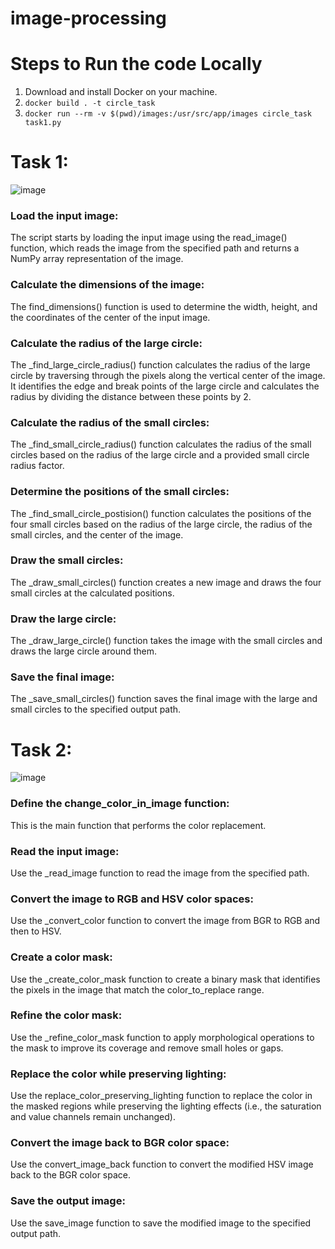 # image-processing

# Steps to Run the code Locally

1. Download and install Docker on your machine.
2. ```docker build . -t circle_task ``` 
3. ``` docker run --rm -v $(pwd)/images:/usr/src/app/images circle_task  task1.py ```
# Task 1:

![image](https://github.com/sanatankafle12/image-processing/assets/42962016/ea421b86-ba21-4f7a-9d4e-8d742c3608ce)



### Load the input image: 
The script starts by loading the input image using the read_image() function, which reads the image from the specified path and returns a NumPy array representation of the image.

### Calculate the dimensions of the image: 
The find_dimensions() function is used to determine the width, height, and the coordinates of the center of the input image.

### Calculate the radius of the large circle: 
The _find_large_circle_radius() function calculates the radius of the large circle by traversing through the pixels along the vertical center of the image. It identifies the edge and break points of the large circle and calculates the radius by dividing the distance between these points by 2.

### Calculate the radius of the small circles: 
The _find_small_circle_radius() function calculates the radius of the small circles based on the radius of the large circle and a provided small circle radius factor.

### Determine the positions of the small circles:
The _find_small_circle_postision() function calculates the positions of the four small circles based on the radius of the large circle, the radius of the small circles, and the center of the image.

### Draw the small circles: 
The _draw_small_circles() function creates a new image and draws the four small circles at the calculated positions.

### Draw the large circle: 
The _draw_large_circle() function takes the image with the small circles and draws the large circle around them.

### Save the final image: 
The _save_small_circles() function saves the final image with the large and small circles to the specified output path. 


# Task 2:
![image](https://github.com/sanatankafle12/image-processing/assets/42962016/a154e067-e6a1-40e0-be12-4bcd510fbedb)



### Define the change_color_in_image function: 
This is the main function that performs the color replacement.

### Read the input image: 
Use the _read_image function to read the image from the specified path.

### Convert the image to RGB and HSV color spaces: 
Use the _convert_color function to convert the image from BGR to RGB and then to HSV.

### Create a color mask:
Use the _create_color_mask function to create a binary mask that identifies the pixels in the image that match the color_to_replace range.

### Refine the color mask: 
Use the _refine_color_mask function to apply morphological operations to the mask to improve its coverage and remove small holes or gaps.

### Replace the color while preserving lighting:
Use the replace_color_preserving_lighting function to replace the color in the masked regions while preserving the lighting effects (i.e., the saturation and value channels remain unchanged).

### Convert the image back to BGR color space:
Use the convert_image_back function to convert the modified HSV image back to the BGR color space.

### Save the output image: 
Use the save_image function to save the modified image to the specified output path. 




